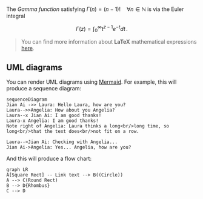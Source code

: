 The *Gamma function* satisfying $\Gamma(n) = (n-1)!\quad\forall n\in\mathbb N$ is via the Euler integral

$$
\Gamma(z) = \int_0^\infty t^{z-1}e^{-t}dt\,.
$$

> You can find more information about **LaTeX** mathematical expressions [here](http://meta.math.stackexchange.com/questions/5020/mathjax-basic-tutorial-and-quick-reference).

## UML diagrams

You can render UML diagrams using [Mermaid](https://mermaidjs.github.io/). For example, this will produce a sequence diagram:

```mermaid
sequenceDiagram
Jian Ai ->> Laura: Hello Laura, how are you?
Laura-->>Angelia: How about you Angelia?
Laura--x Jian Ai: I am good thanks!
Laura-x Angelia: I am good thanks!
Note right of Angelia: Laura thinks a long<br/>long time, so long<br/>that the text does<br/>not fit on a row.

Laura-->Jian Ai: Checking with Angelia...
Jian Ai->Angelia: Yes... Angelia, how are you?
```

And this will produce a flow chart:

```mermaid
graph LR
A[Square Rect] -- Link text --> B((Circle))
A --> C(Round Rect)
B --> D{Rhombus}
C --> D
```
